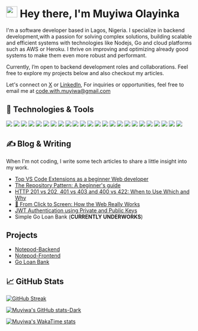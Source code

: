 <h1 align="left"><img src="https://raw.githubusercontent.com/MartinHeinz/MartinHeinz/master/wave.gif" width="30px" height="30px" /> Hey there, I'm Muyiwa Olayinka </h1>

I'm a software developer based in Lagos, Nigeria. I specialize in backend development,with a passion for solving complex solutions, building scalable and efficient systems with technologies like Nodejs, Go and cloud platforms such as AWS or Heroku. I thrive on improving and optimizing already good systems to make them even more robust and performant. 

Currently, I’m open to backend development roles and collaborations. Feel free to explore my projects below and also checkout my articles.

Let's connect on [X](https://x.com/muyiwa_dev) or [LinkedIn](www.linkedin.com/in/muyiwa-olayinka-52847929b), For inquiries or opportunities, feel free to email me at <code.with.muyiwa@gmail.com>

## 🔧 Technologies & Tools
![](https://img.shields.io/badge/OS-Linux-informational?style=flat&logo=linux&logoColor=white&color=1d1f21)
![](https://img.shields.io/badge/Editor-VScode-informational?style=flat&logo=visual%20studio%20code&logoColor=white&color=1d1f21)
![](https://img.shields.io/badge/Code-Typescript-informational?style=flat&logo=typescript&logoColor=white&color=1d1f21)
![](https://img.shields.io/badge/Code-JavaScript-informational?style=flat&logo=javascript&logoColor=white&color=1d1f21)
![](https://img.shields.io/badge/Code-Golang-informational?style=flat&logo=go&logoColor=white&color=1d1f21)
![](https://img.shields.io/badge/Code-React-informational?style=flat&logo=react&logoColor=white&color=1d1f21)
![](https://img.shields.io/badge/Code-Nodejs-informational?style=flat&logo=nodedotjs&logoColor=white&color=1d1f21)
![](https://img.shields.io/badge/Code-Nestjs-informational?style=flat&logo=nestjs&logoColor=white&color=1d1f21)
![](https://img.shields.io/badge/Shell-Bash-informational?style=flat&logo=gnu-bash&logoColor=white&color=1d1f21)
![](https://img.shields.io/badge/Tools-PostgreSQL-informational?style=flat&logo=postgresql&logoColor=white&color=1d1f21)
![](https://img.shields.io/badge/Tools-MYSQL-informational?style=flat&logo=mysql&logoColor=white&color=1d1f21)
![](https://img.shields.io/badge/Tools-MongoDB-informational?style=flat&logo=mongodb&logoColor=white&color=1d1f21)
![](https://img.shields.io/badge/Tools-Redis-informational?style=flat&logo=redis&logoColor=white&color=1d1f21)
![](https://img.shields.io/badge/Tools-Docker-informational?style=flat&logo=docker&logoColor=white&color=1d1f21)
![](https://img.shields.io/badge/Tools-Kubernetes-informational?style=flat&logo=kubernetes&logoColor=white&color=1d1f21)
![](https://img.shields.io/badge/Tools-Nginx-informational?style=flat&logo=nginx&logoColor=white&color=1d1f21)
![](https://img.shields.io/badge/Cloud-AWS-informational?style=flat&logo=amazonaws&logoColor=white&color=1d1f21)
![](https://img.shields.io/badge/Cloud-Heroku-informational?style=flat&logo=heroku&logoColor=white&color=1d1f21)
![](https://img.shields.io/badge/Tools-NeoVim-informational?style=flat&logo=neovim&logoColor=white&color=1d1f21)
![](https://img.shields.io/badge/Tools-Notion-informational?style=flat&logo=notion&logoColor=white&color=1d1f21)
![](https://img.shields.io/badge/Tools-Drizzle-informational?style=flat&logo=drizzle&logoColor=white&color=1d1f21)
![](https://img.shields.io/badge/Tools-Prisma-informational?style=flat&logo=prisma&logoColor=white&color=1d1f21)
![](https://img.shields.io/badge/Tools-Sequelize-informational?style=flat&logo=sequelize&logoColor=white&color=1d1f21)
![](https://img.shields.io/badge/Tools-Postman-informational?style=flat&logo=Postman&logoColor=white&color=1d1f21)

## &#x270d; Blog & Writing
When I'm not coding, I write some tech articles to share a little insight into my work.

- [Top VS Code Extensions as a beginner Web developer](https://medium.com/@muyiwa-dev/top-vs-code-extensions-as-a-beginner-web-developer-in-2023-269fe7e09abf)
- [The Repository Pattern: A beginner's guide](https://medium.com/@muyiwa-dev/the-repository-pattern-ff87cde360ce)
- [HTTP 201 vs 202, 401 vs 403 and 400 vs 422: When to Use Which and Why](https://muyiwa-dev.medium.com/http-201-vs-202-401-vs-403-and-400-vs-422-when-to-use-which-and-why-d0e0769d24ff)
- [📡 From Click to Screen: How the Web Really Works](https://medium.com/@muyiwa-dev/from-click-to-screen-how-the-web-really-works-82af605e8978)
- [JWT Authentication using Private and Public Keys](https://medium.com/@muyiwa-dev/jwt-authentication-using-private-and-public-keys-25c1de8fb933)
- Simple Go Loan Bank (__CURRENTLY UNDERWORKS__)

## Projects
- [Notepod-Backend](https://github.com/Ng1n3/notepod-backend)
- [Notepod-Frontend](https://github.com/Ng1n3/frontend-notepod.xyz)
- [Go Loan Bank](https://github.com/Ng1n3/go-loan-app)

## &#x1f4c8; GitHub Stats

[![GitHub Streak](https://streak-stats.demolab.com/?user=Ng1n3&theme=dark&ring=#fff)](https://git.io/streak-stats)

[![Muyiwa's GitHub stats-Dark](https://github-readme-stats.vercel.app/api?username=Ng1n3&show_icons=true&theme=dark#gh-dark-mode-only)](https://github.com/Ng1n3/github-readme-stats#gh-dark-mode-only)

[![Muyiwa's WakaTime stats](https://github-readme-stats.vercel.app/api/wakatime?username=ng1n3&layout=compact&theme=dark)](https://github.com/anuraghazra/github-readme-stats)

<!--
<a href="https://github.com/Ng1n3">
  <img align="center" src="https://github-readme-stats.vercel.app/api/top-langs/?username=Ng1n3&hide=java,html,css,scss,c,shell,text&title_color=ffffff&text_color=c9cacc&icon_color=2bbc8a&bg_color=1d1f21&langs_count=4&hide_progress=true" />
</a>
--->

<!---
![](https://img.shields.io/badge/Code-Make-informational?style=flat&logo=cmake&logoColor=white&color=1d1f21)
![](https://img.shields.io/badge/Tools-Red_Hat_OpenShift-informational?style=flat&logo=red-hat-open-shift&logoColor=white&color=1d1f21)
![](https://img.shields.io/badge/Tools-Obsidian-informational?style=flat&logo=Obsidian&logoColor=white&color=1d1f21)
![](https://img.shields.io/badge/Tools-Trello-informational?style=flat&logo=trello&logoColor=white&color=1d1f21)
![](https://img.shields.io/badge/Cloud-GCP-informational?style=flat&logo=google-cloud&logoColor=white&color=1d1f21)
![](https://img.shields.io/badge/Design-Illustrator-informational?style=flat&logo=adobe%20illustrator&logoColor=white&color=1d1f21)
![](https://img.shields.io/badge/Design-Behance-informational?style=flat&logo=behance&logoColor=white&color=1d1f21)
![](https://img.shields.io/badge/Design-Figma-informational?style=flat&logo=figma&logoColor=white&color=1d1f21)
--->

<!---
Ng1n3/Ng1n3 is a ✨ special ✨ repository because its `README.md` (this file) appears on your GitHub profile.
You can click the Preview link to take a look at your changes.
--->


<!---

<p>&nbsp;<img align="center" src="https://github-readme-stats.vercel.app/api?username=ng1n3&show_icons=true&locale=en" alt="ng1n3" /></p>

--->

<!---
<p><img align="center" src="https://github-readme-streak-stats.herokuapp.com/?user=ng1n3&#gh-dark-mode-only" alt="ng1n3" /></p>
--->

<!---
<h3 align="left">Languages and Tools:</h3>
<p align="left"> <a href="https://www.cprogramming.com/" target="_blank" rel="noreferrer"> <img src="https://raw.githubusercontent.com/devicons/devicon/master/icons/c/c-original.svg" alt="c" width="40" height="40"/> </a> <a href="https://www.w3schools.com/css/" target="_blank" rel="noreferrer"> <img src="https://raw.githubusercontent.com/devicons/devicon/master/icons/css3/css3-original-wordmark.svg" alt="css3" width="40" height="40"/> </a> <a href="https://www.figma.com/" target="_blank" rel="noreferrer"> <img src="https://www.vectorlogo.zone/logos/figma/figma-icon.svg" alt="figma" width="40" height="40"/> </a> <a href="https://www.w3.org/html/" target="_blank" rel="noreferrer"> <img src="https://raw.githubusercontent.com/devicons/devicon/master/icons/html5/html5-original-wordmark.svg" alt="html5" width="40" height="40"/> </a> <a href="https://www.adobe.com/in/products/illustrator.html" target="_blank" rel="noreferrer"> <img src="https://www.vectorlogo.zone/logos/adobe_illustrator/adobe_illustrator-icon.svg" alt="illustrator" width="40" height="40"/> </a> <a href="https://developer.mozilla.org/en-US/docs/Web/JavaScript" target="_blank" rel="noreferrer"> <img src="https://raw.githubusercontent.com/devicons/devicon/master/icons/javascript/javascript-original.svg" alt="javascript" width="40" height="40"/> </a> <a href="https://www.photoshop.com/en" target="_blank" rel="noreferrer"> <img src="https://raw.githubusercontent.com/devicons/devicon/master/icons/photoshop/photoshop-line.svg" alt="photoshop" width="40" height="40"/> </a> </p>
--->

<!---
- 🔭 I’m currently working on [Static drag and drop website]([https://ng1n3.github.io/Calculator/](https://ng1n3.github.io/Drag-and-Drop-with-Typescript/))

- 🌱 I’m currently learning **Kubernetes**

- 👯 I’m looking to collaborate on **Open source projects**

- 👨‍💻 All of my projects are available at [https://github.com/Ng1n3?tab=repositories](https://github.com/Ng1n3?tab=repositories)

- 📫 How to reach me **code.with.muyiwa@gmail.com**
--->

<!---
<h3 align="left">Connect with me:</h3>
<p align="left">
<a href="https://twitter.com/MuyiwaOlayinka1" target="blank"><img align="center" src="https://raw.githubusercontent.com/rahuldkjain/github-profile-readme-generator/master/src/images/icons/Social/twitter.svg" alt="nagato_code" height="30" width="40" /></a>
<a href="https://dribbble.com/lanre_uiux" target="blank"><img align="center" src="https://raw.githubusercontent.com/rahuldkjain/github-profile-readme-generator/master/src/images/icons/Social/dribbble.svg" alt="lanre_uiux" height="30" width="40" /></a>
<a href="https://www.behance.net/lanre_ui" target="blank"><img align="center" src="https://raw.githubusercontent.com/rahuldkjain/github-profile-readme-generator/master/src/images/icons/Social/behance.svg" alt="lanre_ui" height="30" width="40" /></a>
</p>
--->
